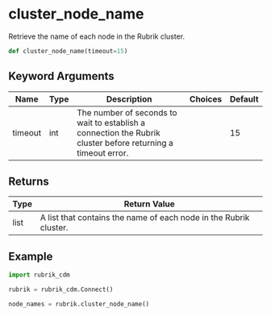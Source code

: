 # cluster_node_name

Retrieve the name of each node in the Rubrik cluster.
```py
def cluster_node_name(timeout=15)
```

## Keyword Arguments
| Name        | Type | Description                                                                 | Choices | Default |
|-------------|------|-----------------------------------------------------------------------------|---------|---------|
| timeout  | int  | The number of seconds to wait to establish a connection the Rubrik cluster before returning a timeout error.  |         |    15     |

## Returns
| Type | Return Value                                                                                   |
|------|-----------------------------------------------------------------------------------------------|
| list  | A list that contains the name of each node in the Rubrik cluster. |
## Example
```py
import rubrik_cdm

rubrik = rubrik_cdm.Connect()

node_names = rubrik.cluster_node_name()
```